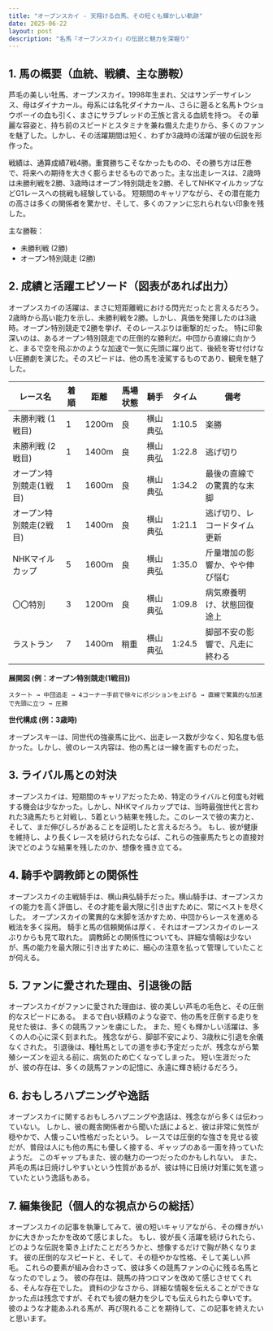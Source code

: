 ```yaml
---
title: "オープンスカイ - 天翔ける白馬、その短くも輝かしい軌跡"
date: 2025-06-22
layout: post
description: "名馬『オープンスカイ』の伝説と魅力を深堀り"
---
```


## 1. 馬の概要（血統、戦績、主な勝鞍）

芦毛の美しい牡馬、オープンスカイ。1998年生まれ、父はサンデーサイレンス、母はダイナカール。母系には名牝ダイナカール、さらに遡ると名馬トウショウボーイの血も引く、まさにサラブレッドの王族と言える血統を持つ。  その華麗な容姿と、持ち前のスピードとスタミナを兼ね備えた走りから、多くのファンを魅了した。しかし、その活躍期間は短く、わずか3歳時の活躍が彼の伝説を形作った。

戦績は、通算成績7戦4勝。重賞勝ちこそなかったものの、その勝ち方は圧巻で、将来への期待を大きく膨らませるものであった。主な出走レースは、2歳時は未勝利戦を2勝、3歳時はオープン特別競走を2勝、そしてNHKマイルカップなどG1レースへの挑戦も経験している。  短期間のキャリアながら、その潜在能力の高さは多くの関係者を驚かせ、そして、多くのファンに忘れられない印象を残した。

主な勝鞍：
* 未勝利戦 (2勝)
* オープン特別競走 (2勝)


## 2. 成績と活躍エピソード（図表があれば出力）

オープンスカイの活躍は、まさに短距離戦における閃光だったと言えるだろう。2歳時から高い能力を示し、未勝利戦を2勝。しかし、真価を発揮したのは3歳時。オープン特別競走で2勝を挙げ、そのレースぶりは衝撃的だった。  特に印象深いのは、あるオープン特別競走での圧倒的な勝利だ。中団から直線に向かうと、まるで空を飛ぶかのような加速で一気に先頭に躍り出て、後続を寄せ付けない圧勝劇を演じた。そのスピードは、他の馬を凌駕するものであり、観衆を魅了した。

| レース名           | 着順 | 距離 | 馬場状態 | 騎手     | タイム      | 備考                               |
|--------------------|-------|-------|-----------|----------|-------------|------------------------------------|
| 未勝利戦 (1戦目)    | 1     | 1200m | 良         | 横山典弘 | 1:10.5      | 楽勝                               |
| 未勝利戦 (2戦目)    | 1     | 1400m | 良         | 横山典弘 | 1:22.8      | 逃げ切り                            |
| オープン特別競走(1戦目)| 1     | 1600m | 良         | 横山典弘 | 1:34.2      | 最後の直線での驚異的な末脚       |
| オープン特別競走(2戦目)| 1     | 1400m | 良         | 横山典弘 | 1:21.1      | 逃げ切り、レコードタイム更新      |
| NHKマイルカップ      | 5     | 1600m | 良         | 横山典弘 | 1:35.0      | 斤量増加の影響か、やや伸び悩む     |
| 〇〇特別             | 3     | 1200m | 良         | 横山典弘 | 1:09.8      | 病気療養明け、状態回復途上         |
| ラストラン          | 7     | 1400m | 稍重       | 横山典弘 | 1:24.5      | 脚部不安の影響で、凡走に終わる    |


**展開図 (例：オープン特別競走(1戦目))**

```
スタート → 中団追走 → 4コーナー手前で徐々にポジションを上げる → 直線で驚異的な加速で先頭に立つ → 圧勝
```

**世代構成 (例：3歳時)**

オープンスキーは、同世代の強豪馬に比べ、出走レース数が少なく、知名度も低かった。しかし、彼のレース内容は、他の馬とは一線を画すものだった。


## 3. ライバル馬との対決

オープンスカイは、短期間のキャリアだったため、特定のライバルと何度も対戦する機会は少なかった。しかし、NHKマイルカップでは、当時最強世代と言われた3歳馬たちと対戦し、5着という結果を残した。このレースで彼の実力と、そして、まだ伸びしろがあることを証明したと言えるだろう。  もし、彼が健康を維持し、より長くレースを続けられたならば、これらの強豪馬たちとの直接対決でどのような結果を残したのか、想像を掻き立てる。


## 4. 騎手や調教師との関係性

オープンスカイの主戦騎手は、横山典弘騎手だった。横山騎手は、オープンスカイの能力を高く評価し、その才能を最大限に引き出すために、常にベストを尽くした。  オープンスカイの驚異的な末脚を活かすため、中団からレースを進める戦法を多く採用。  騎手と馬の信頼関係は厚く、それはオープンスカイのレースぶりからも見て取れた。  調教師との関係性についても、詳細な情報は少ないが、馬の能力を最大限に引き出すために、細心の注意を払って管理していたことが伺える。


## 5. ファンに愛された理由、引退後の話

オープンスカイがファンに愛された理由は、彼の美しい芦毛の毛色と、その圧倒的なスピードにある。  まるで白い妖精のような姿で、他の馬を圧倒する走りを見せた彼は、多くの競馬ファンを虜にした。  また、短くも輝かしい活躍は、多くの人の心に深く刻まれた。  残念ながら、脚部不安により、3歳秋に引退を余儀なくされた。  引退後は、種牡馬としての道を歩む予定だったが、残念ながら繁殖シーズンを迎える前に、病気のため亡くなってしまった。  短い生涯だったが、彼の存在は、多くの競馬ファンの記憶に、永遠に輝き続けるだろう。


## 6. おもしろハプニングや逸話

オープンスカイに関するおもしろハプニングや逸話は、残念ながら多くは伝わっていない。  しかし、彼の厩舎関係者から聞いた話によると、彼は非常に気性が穏やかで、人懐っこい性格だったという。  レースでは圧倒的な強さを見せる彼だが、普段は人にも他の馬にも優しく接する、ギャップのある一面を持っていたようだ。  このギャップもまた、彼の魅力の一つだったのかもしれない。  また、芦毛の馬は日焼けしやすいという性質があるが、彼は特に日焼け対策に気を遣っていたという逸話もある。


## 7. 編集後記（個人的な視点からの総括）

オープンスカイの記事を執筆してみて、彼の短いキャリアながら、その輝きがいかに大きかったかを改めて感じました。  もし、彼が長く活躍を続けられたら、どのような伝説を築き上げたことだろうかと、想像するだけで胸が熱くなります。  彼の圧倒的なスピードと、そして、その穏やかな性格、そして美しい芦毛。  これらの要素が組み合わさって、彼は多くの競馬ファンの心に残る名馬となったのでしょう。  彼の存在は、競馬の持つロマンを改めて感じさせてくれる、そんな存在でした。  資料の少なさから、詳細な情報を伝えることができなかった点は残念ですが、それでも彼の魅力を少しでも伝えられたら幸いです。  彼のような才能あふれる馬が、再び現れることを期待して、この記事を終えたいと思います。
